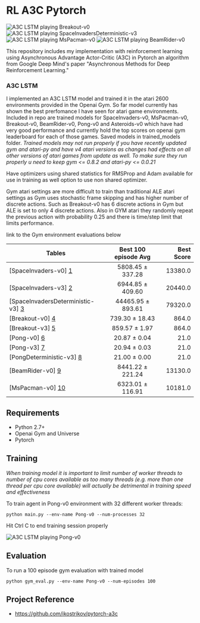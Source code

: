 # RL A3C Pytorch

![A3C LSTM playing Breakout-v0](https://github.com/dgriff777/rl_a3c_pytorch/blob/master/demo/Breakout.gif) ![A3C LSTM playing SpaceInvadersDeterministic-v3](https://github.com/dgriff777/rl_a3c_pytorch/blob/master/demo/SpaceInvaders.gif) ![A3C LSTM playing MsPacman-v0](https://github.com/dgriff777/rl_a3c_pytorch/blob/master/demo/MsPacman.gif) ![A3C LSTM\
 playing BeamRider-v0](https://github.com/dgriff777/rl_a3c_pytorch/blob/master/demo/BeamRider.gif)

This repository includes my implementation with reinforcement learning using Asynchronous Advantage Actor-Critic (A3C) in Pytorch an algorithm from Google Deep Mind's paper "Asynchronous Methods for Deep Reinforcement Learning."

### A3C LSTM

I implemented an A3C LSTM model and trained it in the atari 2600 environments provided in the Openai Gym. So far model currently has shown the best prerfomance I have seen for atari game environments.  Included in repo are trained models for SpaceInvaders-v0, MsPacman-v0, Breakout-v0, BeamRider-v0, Pong-v0 and Asteroids-v0 which have had very good performance and currently hold the top scores on openai gym leaderboard for each of those games. Saved models in trained_models folder. *Trained models may not run properly if you have recently updated gym and atari-py and have v4 atari versions as changes had effects on all other versions of atari games from update as well. To make sure they run properly u need to keep gym <= 0.8.2 and atari-py <= 0.0.21*

Have optimizers using shared statistics for RMSProp and Adam available for use in training as well option to use non shared optimizer.

Gym atari settings are more difficult to train than traditional ALE atari settings as Gym uses stochastic frame skipping and has higher number of discrete actions. Such as Breakout-v0 has 6 discrete actions in Gym but ALE is set to only 4 discrete actions. Also in GYM atari they randomly repeat the previous action with probability 0.25 and there is time/step limit that limits performance.

link to the Gym environment evaluations below


| Tables                                | Best 100 episode Avg | Best Score |
| ------------------------------------- |:--------------------:| ----------:|
| [SpaceInvaders-v0] [1]                | 5808.45 ± 337.28     | 13380.0    |
| [SpaceInvaders-v3] [2]                | 6944.85 ± 409.60     | 20440.0    |
| [SpaceInvadersDeterministic-v3] [3]   | 44465.95 ± 893.61    | 79320.0    |
| [Breakout-v0] [4]                     | 739.30 ± 18.43       |   864.0    |
| [Breakout-v3] [5]                     | 859.57 ± 1.97        |   864.0    |
| [Pong-v0] [6]                         | 20.87 ± 0.04         |    21.0    |
| [Pong-v3] [7]                         | 20.94 ± 0.03         |    21.0    |
| [PongDeterministic-v3] [8]            | 21.00 ± 0.00         |    21.0    |
| [BeamRider-v0] [9]                    | 8441.22 ± 221.24     | 13130.0    |
| [MsPacman-v0] [10]                    | 6323.01 ± 116.91     | 10181.0    |


[1]: https://gym.openai.com/evaluations/eval_K69ZjwAnSdOzN7lnUblqA#reproducibility
[2]: https://gym.openai.com/evaluations/eval_uutLMdoQ9qvlnlM01Ptkg#reproducibility
[3]: https://gym.openai.com/evaluations/eval_upM797lDREufS6KJoMojQ
[4]: https://gym.openai.com/evaluations/eval_CyVPHgs0S22DiZsWXoPFw#reproducibility
[5]: https://gym.openai.com/evaluations/eval_X3ywdh8pTmWFw51ISjZvvQ#reproducibility
[6]: https://gym.openai.com/evaluations/eval_qZsD1qHORqCZWg7wPpmb0w#reproducibility
[7]: https://gym.openai.com/evaluations/eval_DOrPDl1DSImVBTjGeF9Mw
[8]: https://gym.openai.com/evaluations/eval_tM4E3BiQUOI14yMMa602A#reproducibility
[9]: https://gym.openai.com/evaluations/eval_pl5bvWR8Somu8PfFJzTryA#reproducibility
[10]: https://gym.openai.com/evaluations/eval_8Wwndzd8R62np8CxVQWEeg#reproducibility


## Requirements

- Python 2.7+
- Openai Gym and Universe
- Pytorch

## Training
*When training model it is important to limit number of worker threads to number of cpu cores available as too many threads (e.g. more than one thread per cpu core available) will actually be detrimental in training speed and effectiveness*

To train agent in Pong-v0 environment with 32 different worker threads:

```
python main.py --env-name Pong-v0 --num-processes 32
```

Hit Ctrl C to end training session properly

![A3C LSTM playing Pong-v0](https://github.com/dgriff777/rl_a3c_pytorch/blob/master/demo/Pong.gif)

## Evaluation
To run a 100 episode gym evaluation with trained model
```
python gym_eval.py --env-name Pong-v0 --num-episodes 100
```

## Project Reference

- https://github.com/ikostrikov/pytorch-a3c
